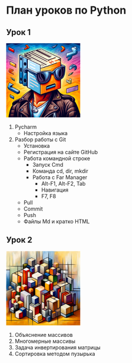  # План уроков по Python
## Урок 1
<img src="Images/Markdown01.jpg" width="200" height="200">

1. Pycharm
   - Настройка языка
2. Разбор работы с Git
   - Установка
   - Регистрация на сайте GitHub
   - Работа командной строке
     - Запуск Cmd
     - Команда cd, dir, mkdir
     - Работа с Far Manager 
       - Alt-F1, Alt-F2, Tab 
       - Навигация
       - F7, F8
   - Pull
   - Commit
   - Push
   - Файлы Md и кратко HTML

## Урок 2
<img src="Images/multiarray.jpg" width="200" height="200">

1. Объяснение массивов
2. Многомерные массивы
3. Задача инвертирования матрицы
4. Сортировка методом пузырька
